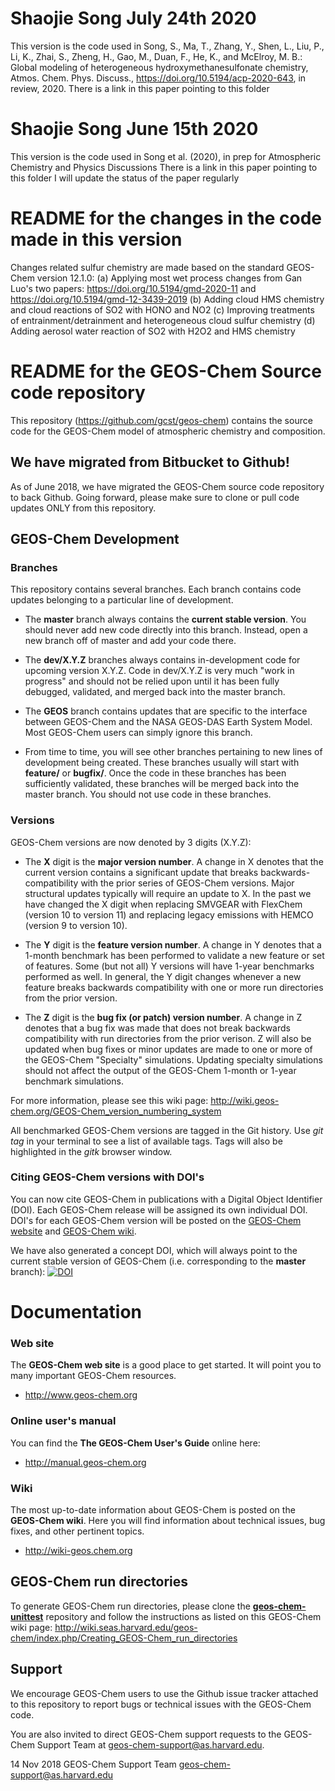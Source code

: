 # Shaojie Song July 24th 2020
This version is the code used in Song, S., Ma, T., Zhang, Y., Shen, L., Liu, P., Li, K., Zhai, S., Zheng, H., Gao, M., Duan, F., He, K., and McElroy, M. B.: Global modeling of heterogeneous hydroxymethanesulfonate chemistry, Atmos. Chem. Phys. Discuss., https://doi.org/10.5194/acp-2020-643, in review, 2020.
There is a link in this paper pointing to this folder

# Shaojie Song June 15th 2020
This version is the code used in Song et al. (2020), in prep for Atmospheric Chemistry and Physics Discussions
There is a link in this paper pointing to this folder
I will update the status of the paper regularly

# README for the changes in the code made in this version

Changes related sulfur chemistry are made based on the standard GEOS-Chem version 12.1.0:
(a) Applying most wet process changes from Gan Luo's two papers: https://doi.org/10.5194/gmd-2020-11 and https://doi.org/10.5194/gmd-12-3439-2019
(b) Adding cloud HMS chemistry and cloud reactions of SO2 with HONO and NO2
(c) Improving treatments of entrainment/detrainment and heterogeneous cloud sulfur chemistry
(d) Adding aerosol water reaction of SO2 with H2O2 and HMS chemistry

# README for the GEOS-Chem Source code repository

This repository (https://github.com/gcst/geos-chem) contains the source code for the GEOS-Chem model of atmospheric chemistry and composition. 

## We have migrated from Bitbucket to Github!
As of June 2018, we have migrated the GEOS-Chem source code repository to back Github.  Going forward, please make sure to clone or pull code updates ONLY from this repository.

## GEOS-Chem Development

### Branches
This repository contains several branches.  Each branch contains code updates belonging to a particular line of development.

 * The __master__ branch always contains the __current stable version__.  You should never add new code directly into this branch.  Instead, open a new branch off of master and add your code there.

 * The __dev/X.Y.Z__ branches always contains in-development code for upcoming version X.Y.Z.  Code in dev/X.Y.Z is very much "work in progress" and should not be relied upon until it has been fully debugged, validated, and merged back into the master branch.

 * The __GEOS__ branch contains updates that are specific to the interface between GEOS-Chem and the NASA GEOS-DAS Earth System Model.  Most GEOS-Chem users can simply ignore this branch.

 * From time to time, you will see other branches pertaining to new lines of development being created.  These branches usually will start with __feature/__ or __bugfix/__.  Once the code in these branches has been sufficiently validated, these branches will be merged back into the master branch.  You should not use code in these branches.

### Versions

GEOS-Chem versions are now denoted by 3 digits (X.Y.Z):

 * The __X__ digit is the __major version number__.  A change in X denotes that the current version contains a significant update that breaks backwards-compatibility with the prior series of GEOS-Chem versions.  Major structural updates typically will require an update to X.  In the past we have changed the X digit when replacing SMVGEAR with FlexChem (version 10 to version 11) and replacing legacy emissions with HEMCO (version 9 to version 10).

* The __Y__ digit is the __feature version number__.  A change in Y denotes that a 1-month benchmark has been performed to validate a new feature or set of features.  Some (but not all) Y versions will have 1-year benchmarks performed as well.  In general, the Y digit changes whenever a new feature  breaks backwards compatibility with one or more run directories from the prior version.

* The __Z__ digit is the __bug fix (or patch) version number__.   A change in Z denotes that a bug fix was made that does not break backwards compatibility with run directories from the prior verison.  Z will also be updated when bug fixes or minor updates are made to one or more of the GEOS-Chem "Specialty" simulations.  Updating specialty simulations should not affect the output of the GEOS-Chem 1-month or 1-year benchmark simulations.

For more information, please see this wiki page: http://wiki.geos-chem.org/GEOS-Chem_version_numbering_system

All benchmarked GEOS-Chem versions are tagged in the Git history. Use _git tag_ in your terminal to see a list of available tags. Tags will also be highlighted in the _gitk_ browser window.

### Citing GEOS-Chem versions with DOI's

You can now cite GEOS-Chem in publications with a Digital Object Identifier (DOI). Each GEOS-Chem release will be assigned its own individual DOI.  DOI's for each GEOS-Chem version will be posted on the [GEOS-Chem website](http://geos-chem.org) and [GEOS-Chem wiki](http://wiki.geos-chem.org).

We have also generated a concept DOI, which will always point to the current stable version of GEOS-Chem (i.e. corresponding to the __master__ branch): [![DOI](https://zenodo.org/badge/DOI/10.5281/zenodo.1343546.svg)](https://doi.org/10.5281/zenodo.1343546)

# Documentation

### Web site
The __GEOS-Chem web site__ is a good place to get started.  It will point you to many important GEOS-Chem resources.
* http://www.geos-chem.org

### Online user's manual
You can find the __The GEOS-Chem User's Guide__ online here:
* http://manual.geos-chem.org

### Wiki
The most up-to-date information about GEOS-Chem is posted on the __GEOS-Chem wiki__.  Here you will find information about technical issues, bug fixes, and other pertinent topics.
* http://wiki-geos.chem.org

## GEOS-Chem run directories
To generate GEOS-Chem run directories, please clone the [__geos-chem-unittest__](https://github.com/geoschem/geos-chem-unittest) repository and follow the instructions as listed on this GEOS-Chem wiki page: http://wiki.seas.harvard.edu/geos-chem/index.php/Creating_GEOS-Chem_run_directories

## Support 
We encourage GEOS-Chem users to use the Github issue tracker attached to this repository to report  bugs or technical issues with the GEOS-Chem code.

You are also invited to direct GEOS-Chem support requests to the GEOS-Chem Support Team at geos-chem-support@as.harvard.edu.

14 Nov 2018
GEOS-Chem Support Team
geos-chem-support@as.harvard.edu
